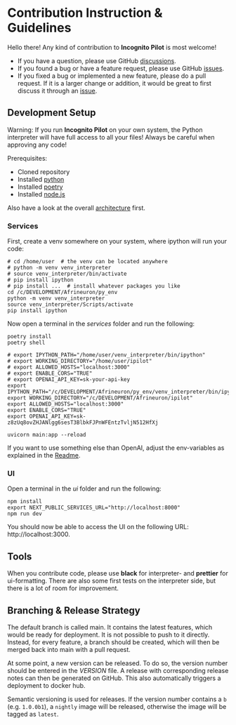 # Contribution Instruction & Guidelines

Hello there! Any kind of contribution to **Incognito Pilot** is most welcome!

- If you have a question, please use GitHub
  [discussions](https://github.com/silvanmelchior/IncognitoPilot/discussions).
- If you found a bug or have a feature request, please use GitHub
  [issues](https://github.com/silvanmelchior/IncognitoPilot/issues).
- If you fixed a bug or implemented a new feature, please do a pull request. If it
  is a larger change or addition, it would be great to first discuss it through an
  [issue](https://github.com/silvanmelchior/IncognitoPilot/issues).

## Development Setup

Warning: If you run **Incognito Pilot** on your own system, the Python interpreter will have full access to all your files!
Always be careful when approving any code!

Prerequisites:

- Cloned repository
- Installed [python](https://www.python.org/)
- Installed [poetry](https://python-poetry.org/)
- Installed [node.js](https://nodejs.org/)

Also have a look at the overall [architecture](/docs/architecture.png) first.

### Services

First, create a venv somewhere on your system, where ipython will run your code:

```shell
# cd /home/user  # the venv can be located anywhere
# python -m venv venv_interpreter
# source venv_interpreter/bin/activate
# pip install ipython
# pip install ...  # install whatever packages you like
cd /c/DEVELOPMENT/Afrineuron/py_env
python -m venv venv_interpreter
source venv_interpreter/Scripts/activate
pip install ipython
```

Now open a terminal in the *services* folder and run the following:

```shell
poetry install
poetry shell

# export IPYTHON_PATH="/home/user/venv_interpreter/bin/ipython"
# export WORKING_DIRECTORY="/home/user/ipilot"
# export ALLOWED_HOSTS="localhost:3000"
# export ENABLE_CORS="TRUE"
# export OPENAI_API_KEY=sk-your-api-key
export IPYTHON_PATH="/c/DEVELOPMENT/Afrineuron/py_env/venv_interpreter/bin/ipython"
export WORKING_DIRECTORY="/c/DEVELOPMENT/Afrineuron/ipilot"
export ALLOWED_HOSTS="localhost:3000"
export ENABLE_CORS="TRUE"
export OPENAI_API_KEY=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

uvicorn main:app --reload
```

If you want to use something else than OpenAI, adjust the env-variables as explained in the [Readme](/README.md).

### UI

Open a terminal in the *ui* folder and run the following:

```shell
npm install
export NEXT_PUBLIC_SERVICES_URL="http://localhost:8000"
npm run dev
```

You should now be able to access the UI on the following URL: http://localhost:3000.

## Tools

When you contribute code, please use **black** for interpreter- and **prettier** for ui-formatting.
There are also some first tests on the interpreter side, but there is a lot of room for improvement.

## Branching & Release Strategy

The default branch is called main.
It contains the latest features, which would be ready for deployment.
It is not possible to push to it directly.
Instead, for every feature, a branch should be created, which will then be merged back into main with a pull request.

At some point, a new version can be released.
To do so, the version number should be entered in the *VERSION* file.
A release with corresponding release notes can then be generated on GitHub.
This also automatically triggers a deployment to docker hub.

Semantic versioning is used for releases.
If the version number contains a `b` (e.g. `1.0.0b1`), a `nightly` image will be released, otherwise the image will be tagged as `latest`. 
